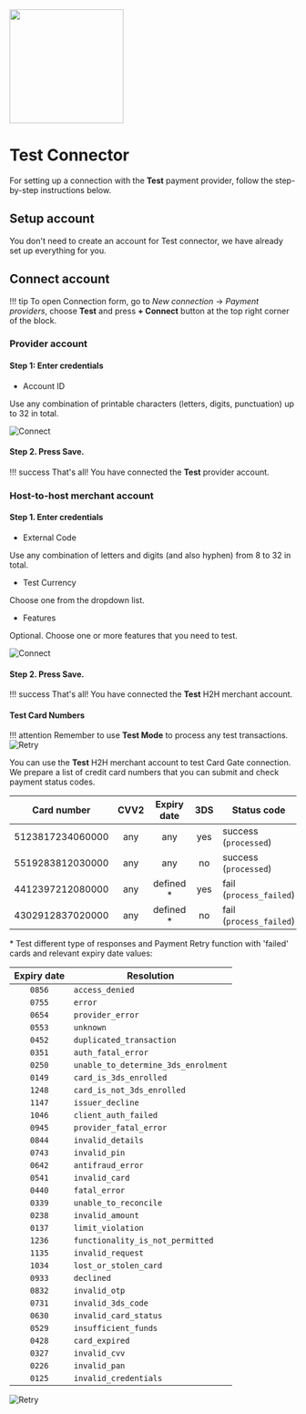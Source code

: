 <img src="https://static.openfintech.io/payment_providers/test/logo.svg?w=200" width="200px">

# Test Connector

For setting up a connection with the **Test** payment provider, follow the step-by-step instructions below.

## Setup account

You don't need to create an account for Test connector, we have already set up everything for you.

## Connect account

!!! tip
    To open Connection form, go to *New connection* &rarr; *Payment providers*, choose **Test** and press **+ Connect** button at the top right corner of the block.

### Provider account

#### Step 1: Enter credentials

- Account ID

Use any combination of printable characters (letters, digits, punctuation) up to 32 in total.

![Connect](images/test-connect-provider1.png)

#### Step 2. Press **Save**.

!!! success
    That's all! You have connected the **Test** provider account.

### Host-to-host merchant account

#### Step 1. Enter credentials

- External Code

Use any combination of letters and digits (and also hyphen) from 8 to 32 in total.

- Test Currency

Choose one from the dropdown list.

- Features

Optional. Choose one or more features that you need to test.

![Connect](images/test-connect-merchant1.png)

#### Step 2. Press **Save**.

!!! success
    That's all! You have connected the **Test** H2H merchant account.

#### Test Card Numbers

!!! attention
    Remember to use **Test Mode** to process any test transactions.
    ![Retry](images/test-mode.png)

You can use the **Test** H2H merchant account to test Card Gate connection. We prepare a list of credit card numbers that you can submit and check payment status codes. 

| Card number | CVV2 | Expiry date | 3DS |Status code |
|-------------|:---:|:------:|:---:|------|
| 5123817234060000 | any | any | yes | success (`processed`) |
| 5519283812030000 | any | any | no | success (`processed`) |
| 4412397212080000 | any | defined * |  yes | fail (`process_failed`) |
| 4302912837020000 | any | defined * | no |  fail (`process_failed`) |

<!--
\* We have the expiry date code `0777` that 
-->
\* Test different type of responses and Payment Retry function with 'failed' cards and relevant expiry date values:

| Expiry date | Resolution |
|:-------------:|------------|
| `0856` | `access_denied` |
| `0755` | `error` |
| `0654` | `provider_error` |
| `0553` | `unknown` |
| `0452` | `duplicated_transaction` |
| `0351` | `auth_fatal_error` |
| `0250` | `unable_to_determine_3ds_enrolment` |
| `0149` | `card_is_3ds_enrolled` |
| `1248` | `card_is_not_3ds_enrolled` |
| `1147` | `issuer_decline` |
| `1046` |  `client_auth_failed` |
| `0945` | `provider_fatal_error` |
| `0844` | `invalid_details` |
| `0743` |  `invalid_pin` |
| `0642` | `antifraud_error` |
| `0541` | `invalid_card` |
| `0440` | `fatal_error` |
| `0339` | `unable_to_reconcile` |
| `0238` | `invalid_amount` |
| `0137` | `limit_violation` |
| `1236` | `functionality_is_not_permitted` |
| `1135` | `invalid_request` |
| `1034` | `lost_or_stolen_card` |
| `0933` | `declined` |
| `0832` | `invalid_otp` |
| `0731` | `invalid_3ds_code` |
| `0630` | `invalid_card_status` |
| `0529` | `insufficient_funds` |
| `0428` | `card_expired` |
| `0327` | `invalid_cvv` |
| `0226` | `invalid_pan` |
| `0125` | `invalid_credentials` |

![Retry](images/retry.png)